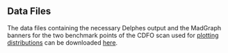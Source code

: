 ## Data Files


The data files containing the necessary Delphes output and the MadGraph banners for the two benchmark points of the CDFO scan used for
[plotting distributions](../plotting/distributions) can be downloaded [here](https://cernbox.cern.ch/s/7L6tjQ2FH1C8dIC).